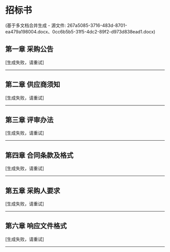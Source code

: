 # 招标书

(基于多文档合并生成 - 源文件: 267a5085-3716-483d-8701-ea479a198004.docx、0cc6b5b5-31f5-4dc2-89f2-d973d838ead1.docx)

## 第一章 采购公告

[生成失败，请重试]

---

## 第二章 供应商须知

[生成失败，请重试]

---

## 第三章 评审办法

[生成失败，请重试]

---

## 第四章 合同条款及格式

[生成失败，请重试]

---

## 第五章 采购人要求

[生成失败，请重试]

---

## 第六章 响应文件格式

[生成失败，请重试]

---

